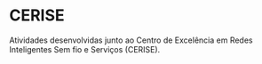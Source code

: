 # CERISE

Atividades desenvolvidas junto ao Centro de Excelência em Redes Inteligentes Sem fio e Serviços (CERISE).
